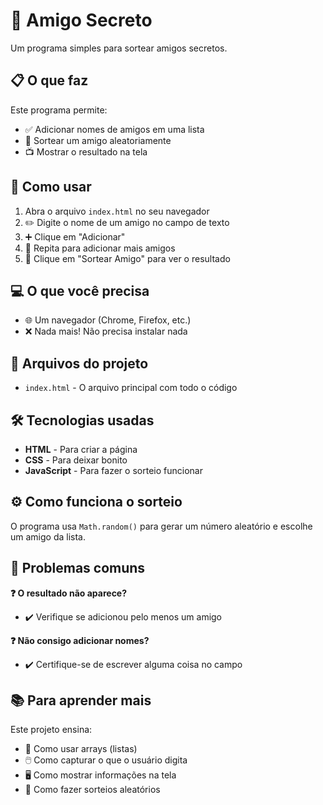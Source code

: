 # 🎁 Amigo Secreto

Um programa simples para sortear amigos secretos.

## 📋 O que faz

Este programa permite:
- ✅ Adicionar nomes de amigos em uma lista
- 🎲 Sortear um amigo aleatoriamente
- 📺 Mostrar o resultado na tela

## 🚀 Como usar

1. Abra o arquivo `index.html` no seu navegador
2. ✏️ Digite o nome de um amigo no campo de texto
3. ➕ Clique em "Adicionar"
4. 🔄 Repita para adicionar mais amigos
5. 🎯 Clique em "Sortear Amigo" para ver o resultado

## 💻 O que você precisa

- 🌐 Um navegador (Chrome, Firefox, etc.)
- ❌ Nada mais! Não precisa instalar nada

## 📁 Arquivos do projeto

- `index.html` - O arquivo principal com todo o código

## 🛠️ Tecnologias usadas

- **HTML** - Para criar a página
- **CSS** - Para deixar bonito
- **JavaScript** - Para fazer o sorteio funcionar

## ⚙️ Como funciona o sorteio

O programa usa `Math.random()` para gerar um número aleatório e escolhe um amigo da lista.

## 🐛 Problemas comuns

**❓ O resultado não aparece?**
- ✔️ Verifique se adicionou pelo menos um amigo

**❓ Não consigo adicionar nomes?**
- ✔️ Certifique-se de escrever alguma coisa no campo

## 📚 Para aprender mais

Este projeto ensina:
- 📝 Como usar arrays (listas)
- 🖱️ Como capturar o que o usuário digita
- 🖥️ Como mostrar informações na tela
- 🎲 Como fazer sorteios aleatórios
